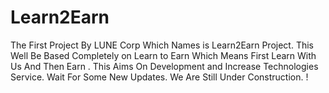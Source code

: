 # Learn2Earn
The First Project By LUNE Corp Which Names is Learn2Earn Project. This Well Be Based Completely on Learn to Earn Which Means First Learn With Us And Then Earn . This Aims On Development and Increase Technologies Service. Wait For Some New Updates. We Are Still Under Construction. !
